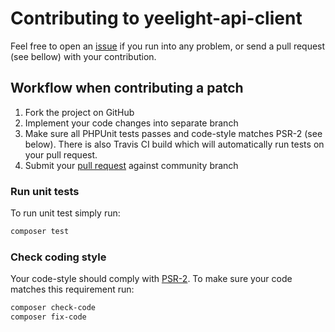 # Contributing to yeelight-api-client
 
Feel free to open an [issue](https://github.com/elberth90/yeelight-api-client/issues) if you run into any problem, or
send a pull request (see bellow) with your contribution.

## Workflow when contributing a patch

1. Fork the project on GitHub
2. Implement your code changes into separate branch
3. Make sure all PHPUnit tests passes and code-style matches PSR-2 (see below). There is also Travis CI build which will automatically run tests on your pull request.
5. Submit your [pull request](https://github.com/elberth90/yeelight-api-client/pulls) against community branch
 
### Run unit tests

To run unit test simply run:
```bash
composer test
```

### Check coding style

Your code-style should comply with [PSR-2](http://www.php-fig.org/psr/psr-2/). To make sure your code matches this requirement run:
```bash
composer check-code
composer fix-code
```
